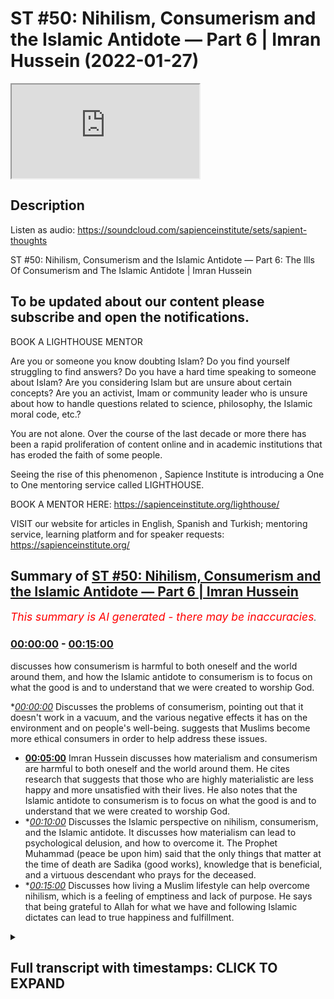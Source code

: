 # ST #50:  Nihilism, Consumerism and the Islamic Antidote — Part 6 | Imran Hussein (2022-01-27)

<iframe loading='lazy' src='https://www.youtube.com/embed/f50zoeJ_7ss'></iframe>

## Description

Listen as audio: https://soundcloud.com/sapienceinstitute/sets/sapient-thoughts

ST #50:  Nihilism, Consumerism and the Islamic Antidote — Part 6: The Ills Of Consumerism and The Islamic Antidote | Imran Hussein

To be updated about our content please subscribe and open the notifications.
----
BOOK A LIGHTHOUSE MENTOR

Are you or someone you know doubting Islam? Do you find yourself struggling to find answers?  Do you have a hard time speaking to someone about Islam?  Are you considering Islam but are unsure about certain concepts?  Are you an activist, Imam or community leader who is unsure about how to handle questions related to science, philosophy, the Islamic moral code, etc.?

You are not alone.  Over the course of the last decade or more there has been a rapid proliferation of content online and in academic institutions that has eroded the faith of some people.

Seeing the rise of  this phenomenon , Sapience Institute is introducing a One to One mentoring service called LIGHTHOUSE.

BOOK A MENTOR HERE: https://sapienceinstitute.org/lighthouse/

VISIT our website for articles in English, Spanish and Turkish; mentoring service, learning platform and for speaker requests: https://sapienceinstitute.org/

## Summary of [ST #50: Nihilism, Consumerism and the Islamic Antidote — Part 6 | Imran Hussein](https://www.youtube.com/watch?v=f50zoeJ_7ss)


*<span style="color:red; font-size:125%">This summary is AI generated - there may be inaccuracies</span>. [](/)*

### [00:00:00](https://www.youtube.com/watch?v=f50zoeJ_7ss&t=0) - [00:15:00](https://www.youtube.com/watch?v=f50zoeJ_7ss&t=900)

 discusses how consumerism is harmful to both oneself and the world around them, and how the Islamic antidote to consumerism is to focus on what the good is and to understand that we were created to worship God.

**[00:00:00](https://www.youtube.com/watch?v=f50zoeJ_7ss&t=0)* Discusses the problems of consumerism, pointing out that it doesn't work in a vacuum, and the various negative effects it has on the environment and on people's well-being. suggests that Muslims become more ethical consumers in order to help address these issues.
* **[00:05:00](https://www.youtube.com/watch?v=f50zoeJ_7ss&t=300)**  Imran Hussein discusses how materialism and consumerism are harmful to both oneself and the world around them. He cites research that suggests that those who are highly materialistic are less happy and more unsatisfied with their lives. He also notes that the Islamic antidote to consumerism is to focus on what the good is and to understand that we were created to worship God.
* **[00:10:00](https://www.youtube.com/watch?v=f50zoeJ_7ss&t=600)* Discusses the Islamic perspective on nihilism, consumerism, and the Islamic antidote. It discusses how materialism can lead to psychological delusion, and how to overcome it. The Prophet Muhammad (peace be upon him) said that the only things that matter at the time of death are Sadika (good works), knowledge that is beneficial, and a virtuous descendant who prays for the deceased.
* **[00:15:00](https://www.youtube.com/watch?v=f50zoeJ_7ss&t=900)* Discusses how living a Muslim lifestyle can help overcome nihilism, which is a feeling of emptiness and lack of purpose. He says that being grateful to Allah for what we have and following Islamic dictates can lead to true happiness and fulfillment.

<details><summary><h2>Full transcript with timestamps: CLICK TO EXPAND</h2></summary>

[0:00:12](https://youtu.be/f50zoeJ_7ss?t=12) salaam alaikum brothers and sisters  
[0:00:14](https://youtu.be/f50zoeJ_7ss?t=14) welcome back to the sapience thoughts  
[0:00:16](https://youtu.be/f50zoeJ_7ss?t=16) video series where we're discussing  
[0:00:18](https://youtu.be/f50zoeJ_7ss?t=18) nihilism consumerism and islam in this  
[0:00:20](https://youtu.be/f50zoeJ_7ss?t=20) video we're going to be looking at the  
[0:00:21](https://youtu.be/f50zoeJ_7ss?t=21) problems of modern consumerism  
[0:00:24](https://youtu.be/f50zoeJ_7ss?t=24) now  
[0:00:25](https://youtu.be/f50zoeJ_7ss?t=25) we have to keep in mind brothers and  
[0:00:26](https://youtu.be/f50zoeJ_7ss?t=26) sisters that you know  
[0:00:29](https://youtu.be/f50zoeJ_7ss?t=29) when we consume and we have a  
[0:00:31](https://youtu.be/f50zoeJ_7ss?t=31) consumerist system it's not  
[0:00:34](https://youtu.be/f50zoeJ_7ss?t=34) working in a vacuum right it's leeching  
[0:00:36](https://youtu.be/f50zoeJ_7ss?t=36) off the resources of the world without  
[0:00:38](https://youtu.be/f50zoeJ_7ss?t=38) replacing them back and we have finite  
[0:00:41](https://youtu.be/f50zoeJ_7ss?t=41) resources on the planet so we're going  
[0:00:42](https://youtu.be/f50zoeJ_7ss?t=42) to eventually run out and these problems  
[0:00:44](https://youtu.be/f50zoeJ_7ss?t=44) have been picked up by academics and  
[0:00:46](https://youtu.be/f50zoeJ_7ss?t=46) they've started you know there's been a  
[0:00:48](https://youtu.be/f50zoeJ_7ss?t=48) lot of noise about how  
[0:00:50](https://youtu.be/f50zoeJ_7ss?t=50) our world and our  
[0:00:53](https://youtu.be/f50zoeJ_7ss?t=53) exploitation of the planet  
[0:00:55](https://youtu.be/f50zoeJ_7ss?t=55) is resulting in the destruction of our  
[0:00:57](https://youtu.be/f50zoeJ_7ss?t=57) planet itself so for example writer  
[0:00:59](https://youtu.be/f50zoeJ_7ss?t=59) wolfgang sacher states the more the rate  
[0:01:02](https://youtu.be/f50zoeJ_7ss?t=62) of exploitation increases the faster the  
[0:01:04](https://youtu.be/f50zoeJ_7ss?t=64) fitness of nature makes itself felt on a  
[0:01:06](https://youtu.be/f50zoeJ_7ss?t=66) global scale  
[0:01:08](https://youtu.be/f50zoeJ_7ss?t=68) interestingly uh during a recent u.n  
[0:01:12](https://youtu.be/f50zoeJ_7ss?t=72) biodiversity conference the secretary  
[0:01:14](https://youtu.be/f50zoeJ_7ss?t=74) secretary general stated we are losing  
[0:01:17](https://youtu.be/f50zoeJ_7ss?t=77) our suicidal war against nature our two  
[0:01:19](https://youtu.be/f50zoeJ_7ss?t=79) century-long experiment with burning  
[0:01:21](https://youtu.be/f50zoeJ_7ss?t=81) fossil fuels destroying forests  
[0:01:23](https://youtu.be/f50zoeJ_7ss?t=83) wildernesses and oceans and degrading  
[0:01:26](https://youtu.be/f50zoeJ_7ss?t=86) the land has caused a biosphere  
[0:01:28](https://youtu.be/f50zoeJ_7ss?t=88) catastrophe humanity's reckless  
[0:01:31](https://youtu.be/f50zoeJ_7ss?t=91) interference with nature will leave a  
[0:01:33](https://youtu.be/f50zoeJ_7ss?t=93) permanent record just as today's  
[0:01:35](https://youtu.be/f50zoeJ_7ss?t=95) scientists study the traces of previous  
[0:01:38](https://youtu.be/f50zoeJ_7ss?t=98) extinctions and these are heavy words  
[0:01:39](https://youtu.be/f50zoeJ_7ss?t=99) and you can read this for yourselves on  
[0:01:40](https://youtu.be/f50zoeJ_7ss?t=100) un.org  
[0:01:42](https://youtu.be/f50zoeJ_7ss?t=102) now what are  
[0:01:44](https://youtu.be/f50zoeJ_7ss?t=104) some of these effects  
[0:01:46](https://youtu.be/f50zoeJ_7ss?t=106) that  
[0:01:47](https://youtu.be/f50zoeJ_7ss?t=107) you know our reckless behavior with the  
[0:01:50](https://youtu.be/f50zoeJ_7ss?t=110) world around us and by the way you know  
[0:01:52](https://youtu.be/f50zoeJ_7ss?t=112) as you may be watching this right now  
[0:01:54](https://youtu.be/f50zoeJ_7ss?t=114) thinking you know i'm not involved in  
[0:01:56](https://youtu.be/f50zoeJ_7ss?t=116) this i'm not a part you know a part of  
[0:01:58](https://youtu.be/f50zoeJ_7ss?t=118) these industries but we are because you  
[0:02:00](https://youtu.be/f50zoeJ_7ss?t=120) are the consumer on the end on this  
[0:02:02](https://youtu.be/f50zoeJ_7ss?t=122) other end  
[0:02:04](https://youtu.be/f50zoeJ_7ss?t=124) we are consuming we are in many cases  
[0:02:06](https://youtu.be/f50zoeJ_7ss?t=126) recklessly consuming things that we  
[0:02:08](https://youtu.be/f50zoeJ_7ss?t=128) don't even need right things that we  
[0:02:10](https://youtu.be/f50zoeJ_7ss?t=130) just may think we want  
[0:02:12](https://youtu.be/f50zoeJ_7ss?t=132) and  
[0:02:13](https://youtu.be/f50zoeJ_7ss?t=133) as a  
[0:02:14](https://youtu.be/f50zoeJ_7ss?t=134) as long as we're consumers the system  
[0:02:15](https://youtu.be/f50zoeJ_7ss?t=135) keeps running right and so we are  
[0:02:17](https://youtu.be/f50zoeJ_7ss?t=137) directly resulting in the damage that's  
[0:02:20](https://youtu.be/f50zoeJ_7ss?t=140) being done and look guys here are some  
[0:02:22](https://youtu.be/f50zoeJ_7ss?t=142) really shocking stats for us to really  
[0:02:24](https://youtu.be/f50zoeJ_7ss?t=144) consider and think about now this could  
[0:02:25](https://youtu.be/f50zoeJ_7ss?t=145) be fine on climate.nasa.gov forward  
[0:02:27](https://youtu.be/f50zoeJ_7ss?t=147) slash evidence  
[0:02:29](https://youtu.be/f50zoeJ_7ss?t=149) and i mean here's some examples for you  
[0:02:31](https://youtu.be/f50zoeJ_7ss?t=151) the planet's average surface temperature  
[0:02:33](https://youtu.be/f50zoeJ_7ss?t=153) has risen about 2.1 degrees fahrenheit  
[0:02:36](https://youtu.be/f50zoeJ_7ss?t=156) 1.18 degrees celsius since the late 19th  
[0:02:39](https://youtu.be/f50zoeJ_7ss?t=159) century the greenland and antarctic ice  
[0:02:41](https://youtu.be/f50zoeJ_7ss?t=161) sheets have decreased in mass data from  
[0:02:44](https://youtu.be/f50zoeJ_7ss?t=164) nasa's gravity recovery and climate  
[0:02:46](https://youtu.be/f50zoeJ_7ss?t=166) experiments show greenland lost an  
[0:02:48](https://youtu.be/f50zoeJ_7ss?t=168) average of 279 billion tons of ice per  
[0:02:51](https://youtu.be/f50zoeJ_7ss?t=171) year between 1993 and 2019  
[0:02:54](https://youtu.be/f50zoeJ_7ss?t=174) while antarctic lost about 148 billion  
[0:02:57](https://youtu.be/f50zoeJ_7ss?t=177) tons of ice per year global sea levels  
[0:03:00](https://youtu.be/f50zoeJ_7ss?t=180) rose about 8 inches 20 centimeters in  
[0:03:02](https://youtu.be/f50zoeJ_7ss?t=182) the last century the rate in the last  
[0:03:04](https://youtu.be/f50zoeJ_7ss?t=184) two decades however has nearly doubled  
[0:03:07](https://youtu.be/f50zoeJ_7ss?t=187) that of the last century and  
[0:03:08](https://youtu.be/f50zoeJ_7ss?t=188) accelerating slightly every year  
[0:03:11](https://youtu.be/f50zoeJ_7ss?t=191) since the beginning of the industrial  
[0:03:12](https://youtu.be/f50zoeJ_7ss?t=192) revolution this is interesting  
[0:03:16](https://youtu.be/f50zoeJ_7ss?t=196) the acidity of surface ocean waters has  
[0:03:19](https://youtu.be/f50zoeJ_7ss?t=199) increased by about 30 percent  
[0:03:22](https://youtu.be/f50zoeJ_7ss?t=202) this increase is the result of humans  
[0:03:24](https://youtu.be/f50zoeJ_7ss?t=204) emitting more carbon dioxide into the  
[0:03:26](https://youtu.be/f50zoeJ_7ss?t=206) atmosphere and hence more being absorbed  
[0:03:28](https://youtu.be/f50zoeJ_7ss?t=208) into the ocean the ocean has absorbed  
[0:03:30](https://youtu.be/f50zoeJ_7ss?t=210) between between 20 and 30 percent of  
[0:03:33](https://youtu.be/f50zoeJ_7ss?t=213) total anthropogenic carbon dioxide  
[0:03:36](https://youtu.be/f50zoeJ_7ss?t=216) emissions in recent decades 7.2 to 10.8  
[0:03:40](https://youtu.be/f50zoeJ_7ss?t=220) billion metric tons per year i mean  
[0:03:42](https://youtu.be/f50zoeJ_7ss?t=222) these are shocking statistics you know  
[0:03:44](https://youtu.be/f50zoeJ_7ss?t=224) and this is the damage that we're doing  
[0:03:46](https://youtu.be/f50zoeJ_7ss?t=226) and most of us are completely  
[0:03:48](https://youtu.be/f50zoeJ_7ss?t=228) unaware of this you know and as muslims  
[0:03:50](https://youtu.be/f50zoeJ_7ss?t=230) and this is something i want you to  
[0:03:51](https://youtu.be/f50zoeJ_7ss?t=231) think about  
[0:03:53](https://youtu.be/f50zoeJ_7ss?t=233) as muslims  
[0:03:55](https://youtu.be/f50zoeJ_7ss?t=235) who now understand the link between us  
[0:03:57](https://youtu.be/f50zoeJ_7ss?t=237) as consumers and the direct effects this  
[0:04:00](https://youtu.be/f50zoeJ_7ss?t=240) is having on the environment the world  
[0:04:02](https://youtu.be/f50zoeJ_7ss?t=242) that we live in  
[0:04:04](https://youtu.be/f50zoeJ_7ss?t=244) we have to really be considerate and we  
[0:04:06](https://youtu.be/f50zoeJ_7ss?t=246) should really start thinking down the  
[0:04:08](https://youtu.be/f50zoeJ_7ss?t=248) lines of being ethical consumers because  
[0:04:09](https://youtu.be/f50zoeJ_7ss?t=249) look the reality is brothers and sisters  
[0:04:11](https://youtu.be/f50zoeJ_7ss?t=251) i'm not saying here that we shouldn't  
[0:04:13](https://youtu.be/f50zoeJ_7ss?t=253) consume anything right humans have been  
[0:04:15](https://youtu.be/f50zoeJ_7ss?t=255) consumers throughout history we are  
[0:04:16](https://youtu.be/f50zoeJ_7ss?t=256) consumers but we were ethical consumers  
[0:04:19](https://youtu.be/f50zoeJ_7ss?t=259) thoughtful conscious consumers  
[0:04:22](https://youtu.be/f50zoeJ_7ss?t=262) however now we live in a time  
[0:04:24](https://youtu.be/f50zoeJ_7ss?t=264) where there is this whole  
[0:04:26](https://youtu.be/f50zoeJ_7ss?t=266) you know facade there's this whole  
[0:04:28](https://youtu.be/f50zoeJ_7ss?t=268) propaganda you know that  
[0:04:30](https://youtu.be/f50zoeJ_7ss?t=270) you have to consume everything you know  
[0:04:32](https://youtu.be/f50zoeJ_7ss?t=272) all of these new things are coming out  
[0:04:34](https://youtu.be/f50zoeJ_7ss?t=274) you need you need a bit of this and a  
[0:04:35](https://youtu.be/f50zoeJ_7ss?t=275) bit of this and a bit of that  
[0:04:38](https://youtu.be/f50zoeJ_7ss?t=278) and we've been driven to become  
[0:04:39](https://youtu.be/f50zoeJ_7ss?t=279) unethical consumers unconsiderate  
[0:04:42](https://youtu.be/f50zoeJ_7ss?t=282) consumers you know for what  
[0:04:44](https://youtu.be/f50zoeJ_7ss?t=284) i mean we're seeing the negative effects  
[0:04:46](https://youtu.be/f50zoeJ_7ss?t=286) of this now think about this the second  
[0:04:47](https://youtu.be/f50zoeJ_7ss?t=287) point i wanted to mention was the  
[0:04:49](https://youtu.be/f50zoeJ_7ss?t=289) hindrance to well-being normally there  
[0:04:51](https://youtu.be/f50zoeJ_7ss?t=291) is this direct correlation you know some  
[0:04:53](https://youtu.be/f50zoeJ_7ss?t=293) of these advertisers and analysts would  
[0:04:56](https://youtu.be/f50zoeJ_7ss?t=296) want you to believe no  
[0:04:58](https://youtu.be/f50zoeJ_7ss?t=298) consumption leads to well-being the more  
[0:05:00](https://youtu.be/f50zoeJ_7ss?t=300) you consume the happier you are  
[0:05:03](https://youtu.be/f50zoeJ_7ss?t=303) false this is not true for example tim  
[0:05:06](https://youtu.be/f50zoeJ_7ss?t=306) kasser in his book the high price of  
[0:05:07](https://youtu.be/f50zoeJ_7ss?t=307) materialism which is a brilliant book  
[0:05:09](https://youtu.be/f50zoeJ_7ss?t=309) and i recommend you guys read it has  
[0:05:11](https://youtu.be/f50zoeJ_7ss?t=311) clearly outlined and and has shown that  
[0:05:13](https://youtu.be/f50zoeJ_7ss?t=313) the research is suggesting well look  
[0:05:17](https://youtu.be/f50zoeJ_7ss?t=317) when you have when you when you  
[0:05:19](https://youtu.be/f50zoeJ_7ss?t=319) basically consume a certain amount  
[0:05:21](https://youtu.be/f50zoeJ_7ss?t=321) happiness follows to a certain degree  
[0:05:24](https://youtu.be/f50zoeJ_7ss?t=324) but when you get  
[0:05:26](https://youtu.be/f50zoeJ_7ss?t=326) a certain level of goods money  
[0:05:28](https://youtu.be/f50zoeJ_7ss?t=328) economically you're doing well to a  
[0:05:30](https://youtu.be/f50zoeJ_7ss?t=330) certain level you have certain basic  
[0:05:31](https://youtu.be/f50zoeJ_7ss?t=331) needs met  
[0:05:33](https://youtu.be/f50zoeJ_7ss?t=333) from that point on if you keep  
[0:05:34](https://youtu.be/f50zoeJ_7ss?t=334) increasing it's not going to keep  
[0:05:36](https://youtu.be/f50zoeJ_7ss?t=336) increasing your happiness as well your  
[0:05:37](https://youtu.be/f50zoeJ_7ss?t=337) happiness is going to taper off  
[0:05:39](https://youtu.be/f50zoeJ_7ss?t=339) so there's only really a certain amount  
[0:05:41](https://youtu.be/f50zoeJ_7ss?t=341) that you need to be happy you know so  
[0:05:43](https://youtu.be/f50zoeJ_7ss?t=343) yeah we can have you know have the  
[0:05:45](https://youtu.be/f50zoeJ_7ss?t=345) things that make your life easier you  
[0:05:47](https://youtu.be/f50zoeJ_7ss?t=347) know we need a phone it helps us  
[0:05:48](https://youtu.be/f50zoeJ_7ss?t=348) function in the world that we live in  
[0:05:50](https://youtu.be/f50zoeJ_7ss?t=350) today you need a car to get around you  
[0:05:52](https://youtu.be/f50zoeJ_7ss?t=352) know you may need i don't know a free we  
[0:05:54](https://youtu.be/f50zoeJ_7ss?t=354) need a fridge freezer you know to keep  
[0:05:56](https://youtu.be/f50zoeJ_7ss?t=356) your food well so you can you know stock  
[0:05:58](https://youtu.be/f50zoeJ_7ss?t=358) up or whatever the case is but then  
[0:06:00](https://youtu.be/f50zoeJ_7ss?t=360) there's a point where you become  
[0:06:01](https://youtu.be/f50zoeJ_7ss?t=361) excessive  
[0:06:02](https://youtu.be/f50zoeJ_7ss?t=362) and at that point it becomes pointless  
[0:06:03](https://youtu.be/f50zoeJ_7ss?t=363) and superfluous and if anything it's not  
[0:06:05](https://youtu.be/f50zoeJ_7ss?t=365) going to increase your well-being  
[0:06:06](https://youtu.be/f50zoeJ_7ss?t=366) anymore that's it it's going to tap out  
[0:06:08](https://youtu.be/f50zoeJ_7ss?t=368) but if but you will continue to do  
[0:06:09](https://youtu.be/f50zoeJ_7ss?t=369) damage to the world around you and to  
[0:06:11](https://youtu.be/f50zoeJ_7ss?t=371) yourself as well because there's  
[0:06:13](https://youtu.be/f50zoeJ_7ss?t=373) research that's also showing and  
[0:06:14](https://youtu.be/f50zoeJ_7ss?t=374) highlighting well you know the more you  
[0:06:17](https://youtu.be/f50zoeJ_7ss?t=377) become materialistic in your mindset and  
[0:06:18](https://youtu.be/f50zoeJ_7ss?t=378) the more you focus on acquiring more of  
[0:06:21](https://youtu.be/f50zoeJ_7ss?t=381) the material world  
[0:06:23](https://youtu.be/f50zoeJ_7ss?t=383) the less happier you are it affects your  
[0:06:25](https://youtu.be/f50zoeJ_7ss?t=385) family relations it you know it affects  
[0:06:28](https://youtu.be/f50zoeJ_7ss?t=388) your psychology because now you start to  
[0:06:30](https://youtu.be/f50zoeJ_7ss?t=390) define yourself through your material  
[0:06:31](https://youtu.be/f50zoeJ_7ss?t=391) possessions  
[0:06:32](https://youtu.be/f50zoeJ_7ss?t=392) you know you start you you start to give  
[0:06:34](https://youtu.be/f50zoeJ_7ss?t=394) value to yourself through your material  
[0:06:36](https://youtu.be/f50zoeJ_7ss?t=396) possessions  
[0:06:38](https://youtu.be/f50zoeJ_7ss?t=398) now what happens when those material  
[0:06:39](https://youtu.be/f50zoeJ_7ss?t=399) possessions you can't have those anymore  
[0:06:41](https://youtu.be/f50zoeJ_7ss?t=401) or what happens when you get all of that  
[0:06:42](https://youtu.be/f50zoeJ_7ss?t=402) thing but those things don't give you  
[0:06:44](https://youtu.be/f50zoeJ_7ss?t=404) happiness anymore what are you going to  
[0:06:45](https://youtu.be/f50zoeJ_7ss?t=405) do you know it's it leads to unhappiness  
[0:06:47](https://youtu.be/f50zoeJ_7ss?t=407) because as human beings we know from  
[0:06:49](https://youtu.be/f50zoeJ_7ss?t=409) this from the islamic perspective we  
[0:06:50](https://youtu.be/f50zoeJ_7ss?t=410) want created  
[0:06:52](https://youtu.be/f50zoeJ_7ss?t=412) to  
[0:06:53](https://youtu.be/f50zoeJ_7ss?t=413) thrive of worshiping  
[0:06:55](https://youtu.be/f50zoeJ_7ss?t=415) dunya materialism the physical world we  
[0:06:57](https://youtu.be/f50zoeJ_7ss?t=417) were created to worship allah  
[0:06:59](https://youtu.be/f50zoeJ_7ss?t=419) so no matter how much you acquire no  
[0:07:01](https://youtu.be/f50zoeJ_7ss?t=421) matter how much your mass is not going  
[0:07:02](https://youtu.be/f50zoeJ_7ss?t=422) to lead to happiness you know this is a  
[0:07:04](https://youtu.be/f50zoeJ_7ss?t=424) delusion this is a false narrative  
[0:07:06](https://youtu.be/f50zoeJ_7ss?t=426) you've been sold falsehood you know so  
[0:07:08](https://youtu.be/f50zoeJ_7ss?t=428) we have to really wake up to this  
[0:07:10](https://youtu.be/f50zoeJ_7ss?t=430) there's an interesting  
[0:07:11](https://youtu.be/f50zoeJ_7ss?t=431) um  
[0:07:12](https://youtu.be/f50zoeJ_7ss?t=432) statement by james e burras in his  
[0:07:15](https://youtu.be/f50zoeJ_7ss?t=435) publication materialism and well-being a  
[0:07:18](https://youtu.be/f50zoeJ_7ss?t=438) conflicting values perspective he states  
[0:07:20](https://youtu.be/f50zoeJ_7ss?t=440) unfortunately the search for well-being  
[0:07:22](https://youtu.be/f50zoeJ_7ss?t=442) through possessions appears to be a  
[0:07:24](https://youtu.be/f50zoeJ_7ss?t=444) faulty quest  
[0:07:26](https://youtu.be/f50zoeJ_7ss?t=446) a substantial body of research suggests  
[0:07:28](https://youtu.be/f50zoeJ_7ss?t=448) that highly materialistic individuals  
[0:07:31](https://youtu.be/f50zoeJ_7ss?t=451) and pay attention to this that highly  
[0:07:32](https://youtu.be/f50zoeJ_7ss?t=452) materialistic individuals are less happy  
[0:07:35](https://youtu.be/f50zoeJ_7ss?t=455) and more unsatisfied with their lives  
[0:07:37](https://youtu.be/f50zoeJ_7ss?t=457) and face a greater risk of psychological  
[0:07:40](https://youtu.be/f50zoeJ_7ss?t=460) disorders compared to less materialistic  
[0:07:42](https://youtu.be/f50zoeJ_7ss?t=462) individuals  
[0:07:44](https://youtu.be/f50zoeJ_7ss?t=464) like i said brothers and sisters we  
[0:07:46](https://youtu.be/f50zoeJ_7ss?t=466) especially as muslims we should realize  
[0:07:48](https://youtu.be/f50zoeJ_7ss?t=468) this we were not created to thrive of  
[0:07:50](https://youtu.be/f50zoeJ_7ss?t=470) materialism we were not created to  
[0:07:52](https://youtu.be/f50zoeJ_7ss?t=472) worship material things to define  
[0:07:54](https://youtu.be/f50zoeJ_7ss?t=474) ourselves through our material  
[0:07:56](https://youtu.be/f50zoeJ_7ss?t=476) possessions  
[0:07:57](https://youtu.be/f50zoeJ_7ss?t=477) allah created us to know him and to  
[0:07:59](https://youtu.be/f50zoeJ_7ss?t=479) worship him you know allah created us  
[0:08:01](https://youtu.be/f50zoeJ_7ss?t=481) for for  
[0:08:02](https://youtu.be/f50zoeJ_7ss?t=482) for greater reasons we're moral beings  
[0:08:05](https://youtu.be/f50zoeJ_7ss?t=485) ethical beings conscious beings and we  
[0:08:08](https://youtu.be/f50zoeJ_7ss?t=488) have to employ these things now when it  
[0:08:09](https://youtu.be/f50zoeJ_7ss?t=489) comes to our engagement with this world  
[0:08:12](https://youtu.be/f50zoeJ_7ss?t=492) and how we now  
[0:08:13](https://youtu.be/f50zoeJ_7ss?t=493) you know reshape ourselves as consumers  
[0:08:16](https://youtu.be/f50zoeJ_7ss?t=496) instead of just being blind consumers  
[0:08:18](https://youtu.be/f50zoeJ_7ss?t=498) going with the fads and the trends and  
[0:08:20](https://youtu.be/f50zoeJ_7ss?t=500) just because someone's always doing it  
[0:08:21](https://youtu.be/f50zoeJ_7ss?t=501) or my friend has this or my other friend  
[0:08:23](https://youtu.be/f50zoeJ_7ss?t=503) has this i need to get it as well don't  
[0:08:25](https://youtu.be/f50zoeJ_7ss?t=505) be blind like this be conscious be aware  
[0:08:27](https://youtu.be/f50zoeJ_7ss?t=507) ask yourself important questions you  
[0:08:29](https://youtu.be/f50zoeJ_7ss?t=509) know do i really need this do i already  
[0:08:31](https://youtu.be/f50zoeJ_7ss?t=511) have something which fulfills this need  
[0:08:33](https://youtu.be/f50zoeJ_7ss?t=513) you know why am i getting this is it is  
[0:08:35](https://youtu.be/f50zoeJ_7ss?t=515) it just because so i can fit into a  
[0:08:37](https://youtu.be/f50zoeJ_7ss?t=517) certain group  
[0:08:38](https://youtu.be/f50zoeJ_7ss?t=518) a certain social group  
[0:08:40](https://youtu.be/f50zoeJ_7ss?t=520) is it just because i watched this ad and  
[0:08:42](https://youtu.be/f50zoeJ_7ss?t=522) it created a desire within me and i just  
[0:08:43](https://youtu.be/f50zoeJ_7ss?t=523) have to have it  
[0:08:45](https://youtu.be/f50zoeJ_7ss?t=525) ask yourself these questions and remind  
[0:08:46](https://youtu.be/f50zoeJ_7ss?t=526) yourself of the damage  
[0:08:48](https://youtu.be/f50zoeJ_7ss?t=528) you're doing if you just continue to be  
[0:08:50](https://youtu.be/f50zoeJ_7ss?t=530) a blind consumer  
[0:08:54](https://youtu.be/f50zoeJ_7ss?t=534) now brothers and sisters  
[0:08:56](https://youtu.be/f50zoeJ_7ss?t=536) let's look at the islamic antidote to  
[0:08:59](https://youtu.be/f50zoeJ_7ss?t=539) consumerism how does islam address this  
[0:09:03](https://youtu.be/f50zoeJ_7ss?t=543) wild consumerism or consumerist society  
[0:09:05](https://youtu.be/f50zoeJ_7ss?t=545) that we're a part of today  
[0:09:07](https://youtu.be/f50zoeJ_7ss?t=547) now the first thing is it's very similar  
[0:09:08](https://youtu.be/f50zoeJ_7ss?t=548) to the way islam addresses nihilism  
[0:09:11](https://youtu.be/f50zoeJ_7ss?t=551) right once you know who you are and what  
[0:09:13](https://youtu.be/f50zoeJ_7ss?t=553) your true purpose is as a human being  
[0:09:15](https://youtu.be/f50zoeJ_7ss?t=555) and you find what defines you now  
[0:09:18](https://youtu.be/f50zoeJ_7ss?t=558) you know that it's your relationship  
[0:09:20](https://youtu.be/f50zoeJ_7ss?t=560) with your creator you understand what  
[0:09:21](https://youtu.be/f50zoeJ_7ss?t=561) reality in the world is all about  
[0:09:24](https://youtu.be/f50zoeJ_7ss?t=564) that void that you have within you is  
[0:09:25](https://youtu.be/f50zoeJ_7ss?t=565) filled and like we mentioned earlier  
[0:09:28](https://youtu.be/f50zoeJ_7ss?t=568) consumer one of the reasons consumerism  
[0:09:30](https://youtu.be/f50zoeJ_7ss?t=570) is so rampant this consumerist mindset  
[0:09:32](https://youtu.be/f50zoeJ_7ss?t=572) is so rampant today is because people  
[0:09:33](https://youtu.be/f50zoeJ_7ss?t=573) are empty they need to fill that word  
[0:09:35](https://youtu.be/f50zoeJ_7ss?t=575) with something but if you fill that void  
[0:09:37](https://youtu.be/f50zoeJ_7ss?t=577) with with the truth  
[0:09:39](https://youtu.be/f50zoeJ_7ss?t=579) and you really understand who you are in  
[0:09:41](https://youtu.be/f50zoeJ_7ss?t=581) relation to your creator and what your  
[0:09:42](https://youtu.be/f50zoeJ_7ss?t=582) purpose is well  
[0:09:44](https://youtu.be/f50zoeJ_7ss?t=584) you won't need that hole to be filled  
[0:09:46](https://youtu.be/f50zoeJ_7ss?t=586) anymore by trivial things like material  
[0:09:48](https://youtu.be/f50zoeJ_7ss?t=588) possessions right so this is one thing  
[0:09:50](https://youtu.be/f50zoeJ_7ss?t=590) we need to understand also understand  
[0:09:51](https://youtu.be/f50zoeJ_7ss?t=591) that we were created to worship god  
[0:09:53](https://youtu.be/f50zoeJ_7ss?t=593) emphasizing this point again and to do  
[0:09:56](https://youtu.be/f50zoeJ_7ss?t=596) good we should focus on what the good is  
[0:09:58](https://youtu.be/f50zoeJ_7ss?t=598) what this good is is it  
[0:10:00](https://youtu.be/f50zoeJ_7ss?t=600) self-satisfaction and hoarding or is it  
[0:10:02](https://youtu.be/f50zoeJ_7ss?t=602) being selfless  
[0:10:03](https://youtu.be/f50zoeJ_7ss?t=603) looking out for others elevating  
[0:10:05](https://youtu.be/f50zoeJ_7ss?t=605) yourself as a human being from this  
[0:10:06](https://youtu.be/f50zoeJ_7ss?t=606) perspective not just being selfish and  
[0:10:08](https://youtu.be/f50zoeJ_7ss?t=608) thinking okay i just need to buy this  
[0:10:09](https://youtu.be/f50zoeJ_7ss?t=609) and by that and by this fourth thing no  
[0:10:11](https://youtu.be/f50zoeJ_7ss?t=611) how can i help others how can i  
[0:10:13](https://youtu.be/f50zoeJ_7ss?t=613) transcend this sort of lower level and  
[0:10:16](https://youtu.be/f50zoeJ_7ss?t=616) really  
[0:10:16](https://youtu.be/f50zoeJ_7ss?t=616) discover myself as a creation of allah  
[0:10:19](https://youtu.be/f50zoeJ_7ss?t=619) the human being you know so these are  
[0:10:21](https://youtu.be/f50zoeJ_7ss?t=621) things we need to start considering  
[0:10:23](https://youtu.be/f50zoeJ_7ss?t=623) there's a beautiful narration by the  
[0:10:25](https://youtu.be/f50zoeJ_7ss?t=625) prophet sallam which really  
[0:10:28](https://youtu.be/f50zoeJ_7ss?t=628) you know gives us a paradigm shift right  
[0:10:31](https://youtu.be/f50zoeJ_7ss?t=631) where he said  
[0:10:32](https://youtu.be/f50zoeJ_7ss?t=632) when a man dies his deeds come to an end  
[0:10:35](https://youtu.be/f50zoeJ_7ss?t=635) except for three things sadaqa jarya  
[0:10:38](https://youtu.be/f50zoeJ_7ss?t=638) ceaseless charity a knowledge which is  
[0:10:41](https://youtu.be/f50zoeJ_7ss?t=641) beneficial that he leaves behind or a  
[0:10:43](https://youtu.be/f50zoeJ_7ss?t=643) virtuous descendant who prays for him  
[0:10:46](https://youtu.be/f50zoeJ_7ss?t=646) after he is gone now this is recorded in  
[0:10:48](https://youtu.be/f50zoeJ_7ss?t=648) muslim and this is a profound statement  
[0:10:50](https://youtu.be/f50zoeJ_7ss?t=650) brothers and sisters because the prophet  
[0:10:51](https://youtu.be/f50zoeJ_7ss?t=651) peace be upon him  
[0:10:52](https://youtu.be/f50zoeJ_7ss?t=652) is literally spelling things out for us  
[0:10:55](https://youtu.be/f50zoeJ_7ss?t=655) when you're done with your limited  
[0:10:57](https://youtu.be/f50zoeJ_7ss?t=657) temporary life which is going to come to  
[0:10:59](https://youtu.be/f50zoeJ_7ss?t=659) an end and again if you look at today's  
[0:11:01](https://youtu.be/f50zoeJ_7ss?t=661) society  
[0:11:03](https://youtu.be/f50zoeJ_7ss?t=663) death is not really mentioned  
[0:11:05](https://youtu.be/f50zoeJ_7ss?t=665) we don't think about death right it's  
[0:11:07](https://youtu.be/f50zoeJ_7ss?t=667) something that we don't like to think  
[0:11:08](https://youtu.be/f50zoeJ_7ss?t=668) about because death as the prophet told  
[0:11:10](https://youtu.be/f50zoeJ_7ss?t=670) us is the destroyer destroyer of all  
[0:11:12](https://youtu.be/f50zoeJ_7ss?t=672) pleasures  
[0:11:13](https://youtu.be/f50zoeJ_7ss?t=673) you know and a world that's focused on  
[0:11:15](https://youtu.be/f50zoeJ_7ss?t=675) consumption and dunya and creating a  
[0:11:18](https://youtu.be/f50zoeJ_7ss?t=678) worldly paradise and living up here you  
[0:11:21](https://youtu.be/f50zoeJ_7ss?t=681) know to such a world into such a mindset  
[0:11:23](https://youtu.be/f50zoeJ_7ss?t=683) the idea of death  
[0:11:25](https://youtu.be/f50zoeJ_7ss?t=685) is a nasty idea because it ends all of  
[0:11:27](https://youtu.be/f50zoeJ_7ss?t=687) this you know if you're a consumerist  
[0:11:29](https://youtu.be/f50zoeJ_7ss?t=689) think about it i mean when you die  
[0:11:31](https://youtu.be/f50zoeJ_7ss?t=691) you're taking none of your material  
[0:11:32](https://youtu.be/f50zoeJ_7ss?t=692) possessions with you  
[0:11:34](https://youtu.be/f50zoeJ_7ss?t=694) then what is it worth  
[0:11:36](https://youtu.be/f50zoeJ_7ss?t=696) you know at the time of death  
[0:11:39](https://youtu.be/f50zoeJ_7ss?t=699) your material possessions no matter what  
[0:11:41](https://youtu.be/f50zoeJ_7ss?t=701) you've amassed millions in your bank  
[0:11:43](https://youtu.be/f50zoeJ_7ss?t=703) imagine you have millions in your bank  
[0:11:44](https://youtu.be/f50zoeJ_7ss?t=704) you have multiple businesses multiple  
[0:11:47](https://youtu.be/f50zoeJ_7ss?t=707) properties  
[0:11:48](https://youtu.be/f50zoeJ_7ss?t=708) when you die  
[0:11:49](https://youtu.be/f50zoeJ_7ss?t=709) all of your  
[0:11:51](https://youtu.be/f50zoeJ_7ss?t=711) belongings  
[0:11:53](https://youtu.be/f50zoeJ_7ss?t=713) are nowhere near you now they're  
[0:11:54](https://youtu.be/f50zoeJ_7ss?t=714) actually closer probably to your enemies  
[0:11:57](https://youtu.be/f50zoeJ_7ss?t=717) than they are to you because your  
[0:11:58](https://youtu.be/f50zoeJ_7ss?t=718) enemies they also may be alive in this  
[0:12:00](https://youtu.be/f50zoeJ_7ss?t=720) world but you're gone you've left so  
[0:12:03](https://youtu.be/f50zoeJ_7ss?t=723) what is it all worth what are we chasing  
[0:12:05](https://youtu.be/f50zoeJ_7ss?t=725) what are we running after and the  
[0:12:06](https://youtu.be/f50zoeJ_7ss?t=726) prophet peace be upon him clarifies to  
[0:12:07](https://youtu.be/f50zoeJ_7ss?t=727) us that when you die the only things  
[0:12:09](https://youtu.be/f50zoeJ_7ss?t=729) that matter are sadika the you know the  
[0:12:12](https://youtu.be/f50zoeJ_7ss?t=732) projects that you set up that you get  
[0:12:14](https://youtu.be/f50zoeJ_7ss?t=734) continuous charities continuous ongoing  
[0:12:16](https://youtu.be/f50zoeJ_7ss?t=736) charity that you get rewarded for that  
[0:12:18](https://youtu.be/f50zoeJ_7ss?t=738) it's the knowledge beneficial knowledge  
[0:12:19](https://youtu.be/f50zoeJ_7ss?t=739) that you leave with people  
[0:12:21](https://youtu.be/f50zoeJ_7ss?t=741) and if that's passed on you're going to  
[0:12:22](https://youtu.be/f50zoeJ_7ss?t=742) be rewarded for that and someone that  
[0:12:24](https://youtu.be/f50zoeJ_7ss?t=744) prays for you  
[0:12:25](https://youtu.be/f50zoeJ_7ss?t=745) you know prays for you when you're gone  
[0:12:28](https://youtu.be/f50zoeJ_7ss?t=748) you know and that's what's going to  
[0:12:29](https://youtu.be/f50zoeJ_7ss?t=749) matter at the end of the day you know  
[0:12:32](https://youtu.be/f50zoeJ_7ss?t=752) i mean that's that that's as simple as  
[0:12:34](https://youtu.be/f50zoeJ_7ss?t=754) it is if you really think about it and  
[0:12:35](https://youtu.be/f50zoeJ_7ss?t=755) the other thing we need to think about  
[0:12:37](https://youtu.be/f50zoeJ_7ss?t=757) and i want to sort of emphasize here  
[0:12:40](https://youtu.be/f50zoeJ_7ss?t=760) is  
[0:12:41](https://youtu.be/f50zoeJ_7ss?t=761) the negative psychological effects of  
[0:12:44](https://youtu.be/f50zoeJ_7ss?t=764) the materialist mindset as we learn from  
[0:12:46](https://youtu.be/f50zoeJ_7ss?t=766) the quran  
[0:12:48](https://youtu.be/f50zoeJ_7ss?t=768) now there's a very interesting story in  
[0:12:50](https://youtu.be/f50zoeJ_7ss?t=770) sritokf  
[0:12:51](https://youtu.be/f50zoeJ_7ss?t=771) about the two gardeners  
[0:12:53](https://youtu.be/f50zoeJ_7ss?t=773) right two friends walking down a path  
[0:12:56](https://youtu.be/f50zoeJ_7ss?t=776) and you know one of them is  
[0:12:58](https://youtu.be/f50zoeJ_7ss?t=778) doing much better from a material  
[0:12:59](https://youtu.be/f50zoeJ_7ss?t=779) perspective material standpoint he has  
[0:13:01](https://youtu.be/f50zoeJ_7ss?t=781) he has two amazing gardens you know date  
[0:13:04](https://youtu.be/f50zoeJ_7ss?t=784) palms trees rivers flowing through them  
[0:13:06](https://youtu.be/f50zoeJ_7ss?t=786) and his other friend is not doing as  
[0:13:08](https://youtu.be/f50zoeJ_7ss?t=788) well as he is and the one that's doing  
[0:13:10](https://youtu.be/f50zoeJ_7ss?t=790) well  
[0:13:11](https://youtu.be/f50zoeJ_7ss?t=791) you see psychologically he's being  
[0:13:14](https://youtu.be/f50zoeJ_7ss?t=794) affected by his material possessions  
[0:13:16](https://youtu.be/f50zoeJ_7ss?t=796) to the degree where he becomes deluded  
[0:13:18](https://youtu.be/f50zoeJ_7ss?t=798) he becomes deluded he starts to think  
[0:13:20](https://youtu.be/f50zoeJ_7ss?t=800) and he says to his friend i don't think  
[0:13:22](https://youtu.be/f50zoeJ_7ss?t=802) this is going to go anywhere i don't  
[0:13:23](https://youtu.be/f50zoeJ_7ss?t=803) think the day of judgment's ever going  
[0:13:25](https://youtu.be/f50zoeJ_7ss?t=805) to come  
[0:13:26](https://youtu.be/f50zoeJ_7ss?t=806) and he's deluded to the extent that he  
[0:13:27](https://youtu.be/f50zoeJ_7ss?t=807) says well even if it comes and i go to  
[0:13:29](https://youtu.be/f50zoeJ_7ss?t=809) the other side you know i think god's  
[0:13:31](https://youtu.be/f50zoeJ_7ss?t=811) going to be very pleased with me he's  
[0:13:32](https://youtu.be/f50zoeJ_7ss?t=812) going to give you even more than i've  
[0:13:34](https://youtu.be/f50zoeJ_7ss?t=814) got here you know so you can see the  
[0:13:36](https://youtu.be/f50zoeJ_7ss?t=816) level of delusion that he's attained or  
[0:13:38](https://youtu.be/f50zoeJ_7ss?t=818) he he he's gotten to because of  
[0:13:42](https://youtu.be/f50zoeJ_7ss?t=822) his his relationship with his material  
[0:13:44](https://youtu.be/f50zoeJ_7ss?t=824) possessions  
[0:13:45](https://youtu.be/f50zoeJ_7ss?t=825) it's affected him affected the way he  
[0:13:47](https://youtu.be/f50zoeJ_7ss?t=827) thinks affected the way he understands  
[0:13:49](https://youtu.be/f50zoeJ_7ss?t=829) the world and his life and again this is  
[0:13:51](https://youtu.be/f50zoeJ_7ss?t=831) important for us muslims to realize  
[0:13:53](https://youtu.be/f50zoeJ_7ss?t=833) because  
[0:13:54](https://youtu.be/f50zoeJ_7ss?t=834) many times you have probably noticed  
[0:13:56](https://youtu.be/f50zoeJ_7ss?t=836) this when do we when do we feel the most  
[0:13:59](https://youtu.be/f50zoeJ_7ss?t=839) distant from our religion from our deen  
[0:14:01](https://youtu.be/f50zoeJ_7ss?t=841) when do we feel our iman is low we can  
[0:14:03](https://youtu.be/f50zoeJ_7ss?t=843) find it hard to connect pay attention or  
[0:14:05](https://youtu.be/f50zoeJ_7ss?t=845) think back to such times and you realize  
[0:14:08](https://youtu.be/f50zoeJ_7ss?t=848) it's when things are really good from a  
[0:14:09](https://youtu.be/f50zoeJ_7ss?t=849) material perspective there's no  
[0:14:11](https://youtu.be/f50zoeJ_7ss?t=851) hardships in those times you know we're  
[0:14:13](https://youtu.be/f50zoeJ_7ss?t=853) not being tested when things are good  
[0:14:15](https://youtu.be/f50zoeJ_7ss?t=855) you know when we have an abundance of  
[0:14:17](https://youtu.be/f50zoeJ_7ss?t=857) money  
[0:14:18](https://youtu.be/f50zoeJ_7ss?t=858) abundance and we therefore spend that  
[0:14:19](https://youtu.be/f50zoeJ_7ss?t=859) money and buy things maybe  
[0:14:21](https://youtu.be/f50zoeJ_7ss?t=861) those are the times where we are really  
[0:14:23](https://youtu.be/f50zoeJ_7ss?t=863) distant from our religion and the funny  
[0:14:25](https://youtu.be/f50zoeJ_7ss?t=865) thing is unfortunately against human  
[0:14:26](https://youtu.be/f50zoeJ_7ss?t=866) psychology normally the times we're  
[0:14:29](https://youtu.be/f50zoeJ_7ss?t=869) closest to our religion is when we're  
[0:14:31](https://youtu.be/f50zoeJ_7ss?t=871) going through hardships and trials  
[0:14:32](https://youtu.be/f50zoeJ_7ss?t=872) that's when we turn to allah and call  
[0:14:34](https://youtu.be/f50zoeJ_7ss?t=874) out for help  
[0:14:35](https://youtu.be/f50zoeJ_7ss?t=875) so i mean  
[0:14:37](https://youtu.be/f50zoeJ_7ss?t=877) don't let yourself fall into the  
[0:14:39](https://youtu.be/f50zoeJ_7ss?t=879) position of this man in this story  
[0:14:40](https://youtu.be/f50zoeJ_7ss?t=880) because what does it take for him to  
[0:14:41](https://youtu.be/f50zoeJ_7ss?t=881) wake up  
[0:14:43](https://youtu.be/f50zoeJ_7ss?t=883) he come one morning goes to his garden  
[0:14:45](https://youtu.be/f50zoeJ_7ss?t=885) it's finished it's destroyed everything  
[0:14:46](https://youtu.be/f50zoeJ_7ss?t=886) is gone and then he was rubbing his  
[0:14:48](https://youtu.be/f50zoeJ_7ss?t=888) hands you know  
[0:14:49](https://youtu.be/f50zoeJ_7ss?t=889) and he's wishing he hadn't associated  
[0:14:51](https://youtu.be/f50zoeJ_7ss?t=891) partners with allah  
[0:14:53](https://youtu.be/f50zoeJ_7ss?t=893) very interesting statement in the quran  
[0:14:54](https://youtu.be/f50zoeJ_7ss?t=894) what partners was he associating with  
[0:14:56](https://youtu.be/f50zoeJ_7ss?t=896) allah  
[0:14:57](https://youtu.be/f50zoeJ_7ss?t=897) you know if you really think about it it  
[0:14:59](https://youtu.be/f50zoeJ_7ss?t=899) was his dunya  
[0:15:00](https://youtu.be/f50zoeJ_7ss?t=900) his material possessions materialism had  
[0:15:02](https://youtu.be/f50zoeJ_7ss?t=902) become a type of idol for him he was  
[0:15:04](https://youtu.be/f50zoeJ_7ss?t=904) starting to worship  
[0:15:06](https://youtu.be/f50zoeJ_7ss?t=906) his material gods and therefore he  
[0:15:07](https://youtu.be/f50zoeJ_7ss?t=907) wasn't worshiping his creator  
[0:15:10](https://youtu.be/f50zoeJ_7ss?t=910) but that trial that tribulation of  
[0:15:12](https://youtu.be/f50zoeJ_7ss?t=912) everything being removed from him was  
[0:15:13](https://youtu.be/f50zoeJ_7ss?t=913) actually a good thing for him because it  
[0:15:15](https://youtu.be/f50zoeJ_7ss?t=915) helped wake him up  
[0:15:17](https://youtu.be/f50zoeJ_7ss?t=917) right so but let's not let it get to  
[0:15:18](https://youtu.be/f50zoeJ_7ss?t=918) that point if you have good things in  
[0:15:20](https://youtu.be/f50zoeJ_7ss?t=920) your life if you have got allah has  
[0:15:22](https://youtu.be/f50zoeJ_7ss?t=922) blessed you with money  
[0:15:23](https://youtu.be/f50zoeJ_7ss?t=923) still be a conscious consumer an ethical  
[0:15:26](https://youtu.be/f50zoeJ_7ss?t=926) consumer you know someone that thinks  
[0:15:28](https://youtu.be/f50zoeJ_7ss?t=928) about what they're buying and spend that  
[0:15:30](https://youtu.be/f50zoeJ_7ss?t=930) wealth in giving back in charity and  
[0:15:31](https://youtu.be/f50zoeJ_7ss?t=931) other you know more  
[0:15:33](https://youtu.be/f50zoeJ_7ss?t=933) more virtuous acts as opposed to just  
[0:15:35](https://youtu.be/f50zoeJ_7ss?t=935) spending on yourself and hoarding all of  
[0:15:37](https://youtu.be/f50zoeJ_7ss?t=937) that realizing the damage it's going to  
[0:15:38](https://youtu.be/f50zoeJ_7ss?t=938) be doing on your psychology on yourself  
[0:15:40](https://youtu.be/f50zoeJ_7ss?t=940) and your relationships on the world  
[0:15:41](https://youtu.be/f50zoeJ_7ss?t=941) around you  
[0:15:42](https://youtu.be/f50zoeJ_7ss?t=942) be a balanced consumer essentially what  
[0:15:44](https://youtu.be/f50zoeJ_7ss?t=944) we're saying and allah says in the quran  
[0:15:46](https://youtu.be/f50zoeJ_7ss?t=946) chapter 7 verse 31 or children of adam  
[0:15:48](https://youtu.be/f50zoeJ_7ss?t=948) dress properly whenever you are at  
[0:15:50](https://youtu.be/f50zoeJ_7ss?t=950) worship eat and drink but do not waste  
[0:15:54](https://youtu.be/f50zoeJ_7ss?t=954) surely he does not like the wasteful so  
[0:15:56](https://youtu.be/f50zoeJ_7ss?t=956) our tradition doesn't tell us to be  
[0:15:58](https://youtu.be/f50zoeJ_7ss?t=958) become a monk have one piece of clothing  
[0:16:00](https://youtu.be/f50zoeJ_7ss?t=960) and go into a cave somewhere no buy nice  
[0:16:02](https://youtu.be/f50zoeJ_7ss?t=962) clothes buy nice things enjoy those  
[0:16:05](https://youtu.be/f50zoeJ_7ss?t=965) things but don't be wasteful you know  
[0:16:08](https://youtu.be/f50zoeJ_7ss?t=968) don't be excessive  
[0:16:09](https://youtu.be/f50zoeJ_7ss?t=969) in in this in this sort of luxury  
[0:16:12](https://youtu.be/f50zoeJ_7ss?t=972) enjoy it be grateful for it when you're  
[0:16:14](https://youtu.be/f50zoeJ_7ss?t=974) grateful that's worshipping your creator  
[0:16:16](https://youtu.be/f50zoeJ_7ss?t=976) you're thanking allah because you  
[0:16:17](https://youtu.be/f50zoeJ_7ss?t=977) realize allah is the one that's given it  
[0:16:18](https://youtu.be/f50zoeJ_7ss?t=978) to you but at the same time give back  
[0:16:21](https://youtu.be/f50zoeJ_7ss?t=981) you know spend in charity spend on  
[0:16:23](https://youtu.be/f50zoeJ_7ss?t=983) others you know spend so that you know  
[0:16:25](https://youtu.be/f50zoeJ_7ss?t=985) others can prosper as well and and you  
[0:16:27](https://youtu.be/f50zoeJ_7ss?t=987) can help  
[0:16:28](https://youtu.be/f50zoeJ_7ss?t=988) better other people's lives because  
[0:16:30](https://youtu.be/f50zoeJ_7ss?t=990) that's what's going to matter those are  
[0:16:31](https://youtu.be/f50zoeJ_7ss?t=991) the deeds that are going to count  
[0:16:34](https://youtu.be/f50zoeJ_7ss?t=994) be grateful abu herrera has reported  
[0:16:36](https://youtu.be/f50zoeJ_7ss?t=996) radhila and that the messenger of allah  
[0:16:38](https://youtu.be/f50zoeJ_7ss?t=998) peace and blessings be upon him said  
[0:16:40](https://youtu.be/f50zoeJ_7ss?t=1000) look at those below you and do not look  
[0:16:42](https://youtu.be/f50zoeJ_7ss?t=1002) at those above you for it is the best  
[0:16:44](https://youtu.be/f50zoeJ_7ss?t=1004) way not to belittle the favors of allah  
[0:16:46](https://youtu.be/f50zoeJ_7ss?t=1006) gratitude is is a key aspect of worship  
[0:16:49](https://youtu.be/f50zoeJ_7ss?t=1009) brothers and sisters you know and we  
[0:16:50](https://youtu.be/f50zoeJ_7ss?t=1010) have to be grateful for the things that  
[0:16:52](https://youtu.be/f50zoeJ_7ss?t=1012) we have and trust me all of us as i said  
[0:16:54](https://youtu.be/f50zoeJ_7ss?t=1014) in the very first episode all of us have  
[0:16:56](https://youtu.be/f50zoeJ_7ss?t=1016) a lot lot more than people of the past  
[0:16:58](https://youtu.be/f50zoeJ_7ss?t=1018) and the only way we can truly be  
[0:17:00](https://youtu.be/f50zoeJ_7ss?t=1020) grateful for these things is if we start  
[0:17:02](https://youtu.be/f50zoeJ_7ss?t=1022) to  
[0:17:03](https://youtu.be/f50zoeJ_7ss?t=1023) look at the people that have less than  
[0:17:04](https://youtu.be/f50zoeJ_7ss?t=1024) us  
[0:17:05](https://youtu.be/f50zoeJ_7ss?t=1025) then you realize what you have but a lot  
[0:17:07](https://youtu.be/f50zoeJ_7ss?t=1027) of times we spend time looking at the  
[0:17:08](https://youtu.be/f50zoeJ_7ss?t=1028) people that have more than us in today's  
[0:17:09](https://youtu.be/f50zoeJ_7ss?t=1029) society and we're encouraged to do this  
[0:17:12](https://youtu.be/f50zoeJ_7ss?t=1032) we're encouraged to do this because so  
[0:17:14](https://youtu.be/f50zoeJ_7ss?t=1034) that a desire  
[0:17:15](https://youtu.be/f50zoeJ_7ss?t=1035) is created within us to want to attain  
[0:17:18](https://youtu.be/f50zoeJ_7ss?t=1038) more but that also comes with  
[0:17:19](https://youtu.be/f50zoeJ_7ss?t=1039) ingratitude that's another problem of  
[0:17:21](https://youtu.be/f50zoeJ_7ss?t=1041) consumerism now it comes with gratitude  
[0:17:24](https://youtu.be/f50zoeJ_7ss?t=1044) to allah we're not happy we're not  
[0:17:25](https://youtu.be/f50zoeJ_7ss?t=1045) satisfied we always want more we're  
[0:17:27](https://youtu.be/f50zoeJ_7ss?t=1047) complaining you know and when allah  
[0:17:28](https://youtu.be/f50zoeJ_7ss?t=1048) doesn't give us more then we're like  
[0:17:29](https://youtu.be/f50zoeJ_7ss?t=1049) we're not happy with that either  
[0:17:31](https://youtu.be/f50zoeJ_7ss?t=1051) you know so we need to be grateful don't  
[0:17:32](https://youtu.be/f50zoeJ_7ss?t=1052) look at people that have more than you  
[0:17:34](https://youtu.be/f50zoeJ_7ss?t=1054) look at people that have less than you  
[0:17:35](https://youtu.be/f50zoeJ_7ss?t=1055) that will lead to great and gratitude  
[0:17:37](https://youtu.be/f50zoeJ_7ss?t=1057) and gratitude is essentially what we  
[0:17:38](https://youtu.be/f50zoeJ_7ss?t=1058) were created for  
[0:17:40](https://youtu.be/f50zoeJ_7ss?t=1060) saying thanks to allah worshiping allah  
[0:17:43](https://youtu.be/f50zoeJ_7ss?t=1063) so following and adhering to the islamic  
[0:17:45](https://youtu.be/f50zoeJ_7ss?t=1065) dictates outlined above and some of the  
[0:17:47](https://youtu.be/f50zoeJ_7ss?t=1067) things that i've mentioned  
[0:17:49](https://youtu.be/f50zoeJ_7ss?t=1069) this is what will truly lead to peace  
[0:17:50](https://youtu.be/f50zoeJ_7ss?t=1070) and tranquility brothers and sisters  
[0:17:52](https://youtu.be/f50zoeJ_7ss?t=1072) fulfillment happiness  
[0:17:55](https://youtu.be/f50zoeJ_7ss?t=1075) true meaning you know a significant life  
[0:17:57](https://youtu.be/f50zoeJ_7ss?t=1077) that's worthwhile that you can be proud  
[0:18:00](https://youtu.be/f50zoeJ_7ss?t=1080) of at the end of it you know this is  
[0:18:01](https://youtu.be/f50zoeJ_7ss?t=1081) what's going to lead to happiness and  
[0:18:03](https://youtu.be/f50zoeJ_7ss?t=1083) fulfillment it's not going to be  
[0:18:04](https://youtu.be/f50zoeJ_7ss?t=1084) consumerism it's not going to be  
[0:18:06](https://youtu.be/f50zoeJ_7ss?t=1086) materialism you're not going to be able  
[0:18:08](https://youtu.be/f50zoeJ_7ss?t=1088) to escape nihilism  
[0:18:10](https://youtu.be/f50zoeJ_7ss?t=1090) by turning away from allah and you know  
[0:18:11](https://youtu.be/f50zoeJ_7ss?t=1091) what's sad many muslims today especially  
[0:18:14](https://youtu.be/f50zoeJ_7ss?t=1094) young muslims are experiencing nihilism  
[0:18:16](https://youtu.be/f50zoeJ_7ss?t=1096) their lives are meaningless they're  
[0:18:18](https://youtu.be/f50zoeJ_7ss?t=1098) muslim but their lives are meaningless  
[0:18:19](https://youtu.be/f50zoeJ_7ss?t=1099) how does this work now how do we make  
[0:18:20](https://youtu.be/f50zoeJ_7ss?t=1100) sense of this what we have to understand  
[0:18:22](https://youtu.be/f50zoeJ_7ss?t=1102) is the difference between  
[0:18:24](https://youtu.be/f50zoeJ_7ss?t=1104) saying  
[0:18:25](https://youtu.be/f50zoeJ_7ss?t=1105) you're muslim and trying to be and live  
[0:18:28](https://youtu.be/f50zoeJ_7ss?t=1108) like a muslim  
[0:18:29](https://youtu.be/f50zoeJ_7ss?t=1109) you know it's one thing to say yes i'm  
[0:18:31](https://youtu.be/f50zoeJ_7ss?t=1111) muslim  
[0:18:32](https://youtu.be/f50zoeJ_7ss?t=1112) you know i believe in allah but it's  
[0:18:33](https://youtu.be/f50zoeJ_7ss?t=1113) another thing to internalize that  
[0:18:35](https://youtu.be/f50zoeJ_7ss?t=1115) reality and understand therefore the  
[0:18:37](https://youtu.be/f50zoeJ_7ss?t=1117) implications of that which are i was  
[0:18:39](https://youtu.be/f50zoeJ_7ss?t=1119) created to worship allah that is my  
[0:18:40](https://youtu.be/f50zoeJ_7ss?t=1120) purpose and internalize that reality now  
[0:18:43](https://youtu.be/f50zoeJ_7ss?t=1123) only when you internalize it will you  
[0:18:44](https://youtu.be/f50zoeJ_7ss?t=1124) free yourself from realism otherwise you  
[0:18:46](https://youtu.be/f50zoeJ_7ss?t=1126) can't prove yourself from the islamism  
[0:18:47](https://youtu.be/f50zoeJ_7ss?t=1127) and you may end up in the position may  
[0:18:49](https://youtu.be/f50zoeJ_7ss?t=1129) allah protect us where on one end you're  
[0:18:51](https://youtu.be/f50zoeJ_7ss?t=1131) a muslim but on the other end you're  
[0:18:52](https://youtu.be/f50zoeJ_7ss?t=1132) experiencing  
[0:18:54](https://youtu.be/f50zoeJ_7ss?t=1134) nihilism so brother and sisters  
[0:18:57](https://youtu.be/f50zoeJ_7ss?t=1137) that's it and i want to wrap up on this  
[0:18:59](https://youtu.be/f50zoeJ_7ss?t=1139) hopefully you found this series  
[0:19:00](https://youtu.be/f50zoeJ_7ss?t=1140) beneficial let me know your thoughts in  
[0:19:02](https://youtu.be/f50zoeJ_7ss?t=1142) the comments section below  
[0:19:04](https://youtu.be/f50zoeJ_7ss?t=1144) let me know in ways you're going to try  
[0:19:05](https://youtu.be/f50zoeJ_7ss?t=1145) to sort of be more of a responsible  
[0:19:07](https://youtu.be/f50zoeJ_7ss?t=1147) ethical consumer now as a muslim how  
[0:19:09](https://youtu.be/f50zoeJ_7ss?t=1149) you're going to look out for these  
[0:19:10](https://youtu.be/f50zoeJ_7ss?t=1150) things  
[0:19:11](https://youtu.be/f50zoeJ_7ss?t=1151) and i leave you guys with this may allah  
[0:19:13](https://youtu.be/f50zoeJ_7ss?t=1153) bless you guys and i will speak to you  
[0:19:14](https://youtu.be/f50zoeJ_7ss?t=1154) guys in another inshallah future video  
[0:19:16](https://youtu.be/f50zoeJ_7ss?t=1156) series until next time take care  
[0:19:18](https://youtu.be/f50zoeJ_7ss?t=1158) assalamualaikum  
</details>
